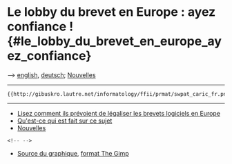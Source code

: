 # Le lobby du brevet en Europe : ayez confiance ! {#le_lobby_du_brevet_en_europe_ayez_confiance}

\--\> [ english](Intro040608En "wikilink"), [
deutsch](Intro040608De "wikilink"); [
Nouvelles](SwpatcninoFr "wikilink")

------------------------------------------------------------------------

```{=mediawiki}
{{http://gibuskro.lautre.net/informatology/ffii/prmat/swpat_caric_fr.png}}
```

------------------------------------------------------------------------

-   [Lisez comment ils prévoient de légaliser les brevets logiciels en
    Europe](http://kwiki.ffii.org/ShortIntroFr "wikilink")
-   [Qu\'est-ce qui est fait sur ce
    sujet](http://swpat.ffii.org "wikilink")
-   [ Nouvelles](SwpatcninoFr "wikilink")

```{=html}
<!-- -->
```
-   [Source du
    graphique](http://gibuskro.lautre.net/informatology/ffii/prmat/swpat_caric_fr.png "wikilink"),
    [format The
    Gimp](http://gibuskro.lautre.net/informatology/ffii/prmat/swpat_caric_en.xcf "wikilink")
